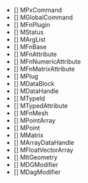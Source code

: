 - [] MPxCommand
- [] MGlobalCommand
- [] MFnPlugin
- [] MStatus
- [] MArgList
- [] MFnBase
- [] MFnAttribute
- [] MFnNumericAttribute
- [] MFnMatrixAttribute
- [] MPlug
- [] MDataBlock
- [] MDataHandle
- [] MTypeId
- [] MTypedAttribute
- [] MFnMesh
- [] MPointArray
- [] MPoint
- [] MMatrix
- [] MArrayDataHandle
- [] MFloatVectorArray
- [] MItGeometry
- [] MDGModifier
- [] MDagModifier